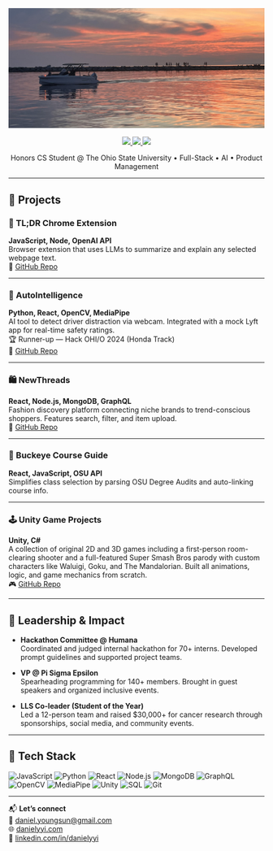 ![Banner](images/petosky.jpg)

<p align="center">
  <a href="https://danielyyi.com" target="_blank">
    <img src="https://img.shields.io/static/v1?label=|&message=PORTFOLIO&color=23555f&style=plastic&logo=react&logo-color=white"/>
  </a>
  <a href="https://linkedin.com/in/danielyyi" target="_blank">
    <img src="https://img.shields.io/static/v1?label=|&message=LINKEDIN&color=cdf998&style=plastic&logo=linkedin&logo-color=white"/>
  </a>
  <a href="mailto:daniel.youngsun@gmail.com">
    <img src="https://img.shields.io/static/v1?label=|&message=EMAIL&color=23555f&style=plastic&logo=gmail&logo-color=white"/>
  </a>
</p>

<p align="center">
  Honors CS Student @ The Ohio State University • Full-Stack • AI • Product Management
</p>

---

## 🚀 Projects

### 🧠 TL;DR Chrome Extension  
**JavaScript, Node, OpenAI API**  
Browser extension that uses LLMs to summarize and explain any selected webpage text.  
🔗 [GitHub Repo](https://github.com/danielyyi/tldr-chrome-extension)

---

### 🎯 AutoIntelligence  
**Python, React, OpenCV, MediaPipe**  
AI tool to detect driver distraction via webcam. Integrated with a mock Lyft app for real-time safety ratings.  
🏆 Runner-up — Hack OHI/O 2024 (Honda Track)  
🔗 [GitHub Repo](https://github.com/danielyyi/HackOHI-O-2024)

---

### 🛍️ NewThreads  
**React, Node.js, MongoDB, GraphQL**  
Fashion discovery platform connecting niche brands to trend-conscious shoppers. Features search, filter, and item upload.  
🔗 [GitHub Repo](https://github.com/danielyyi/NewThreads)

---

### 📘 Buckeye Course Guide  
**React, JavaScript, OSU API**  
Simplifies class selection by parsing OSU Degree Audits and auto-linking course info.  

---

### 🕹️ Unity Game Projects  
**Unity, C#**  
A collection of original 2D and 3D games including a first-person room-clearing shooter and a full-featured Super Smash Bros parody with custom characters like Waluigi, Goku, and The Mandalorian. Built all animations, logic, and game mechanics from scratch.  
🎮 [GitHub Repo](https://github.com/danielyyi/super-copyright-bros)

---

## 🧠 Leadership & Impact

- **Hackathon Committee @ Humana**  
  Coordinated and judged internal hackathon for 70+ interns. Developed prompt guidelines and supported project teams.

- **VP @ Pi Sigma Epsilon**  
  Spearheading programming for 140+ members. Brought in guest speakers and organized inclusive events.

- **LLS Co-leader (Student of the Year)**  
  Led a 12-person team and raised $30,000+ for cancer research through sponsorships, social media, and community events.

---

## 🧰 Tech Stack

![JavaScript](https://img.shields.io/badge/-JavaScript-23555f?style=plastic&logo=javascript)
![Python](https://img.shields.io/badge/-Python-285f65?style=plastic&logo=python)
![React](https://img.shields.io/badge/-React-316c5e?style=plastic&logo=react)
![Node.js](https://img.shields.io/badge/-Node.js-3c7f5d?style=plastic&logo=node.js)
![MongoDB](https://img.shields.io/badge/-MongoDB-4a935c?style=plastic&logo=mongodb)
![GraphQL](https://img.shields.io/badge/-GraphQL-52985b?style=plastic&logo=graphql)
![OpenCV](https://img.shields.io/badge/-OpenCV-98bf53?style=plastic&logo=opencv)
![MediaPipe](https://img.shields.io/badge/-MediaPipe-cdd148?style=plastic)
![Unity](https://img.shields.io/badge/-Unity-555555?style=plastic&logo=unity)
![SQL](https://img.shields.io/badge/-SQL-bbb111?style=plastic&logo=postgresql)
![Git](https://img.shields.io/badge/-Git-cbb148?style=plastic&logo=git)

---

📬 **Let’s connect**  
📩 [daniel.youngsun@gmail.com](mailto:daniel.youngsun@gmail.com)  
🌐 [danielyyi.com](https://danielyyi.com)  
🔗 [linkedin.com/in/danielyyi](https://linkedin.com/in/danielyyi)
